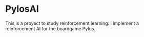 # PylosAI
This is a proyect to study reinforcement learning: I implement a reinforcement AI for the boardgame Pylos.
